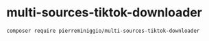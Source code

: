 # multi-sources-tiktok-downloader

```console
composer require pierreminiggio/multi-sources-tiktok-downloader
```
